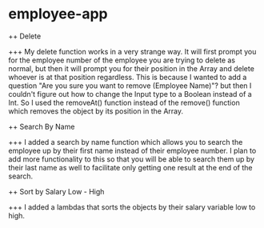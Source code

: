 # employee-app

++ Delete

+++ My delete function works in a very strange way. It will first prompt you for the employee number of
the employee you are trying to delete as normal, but then it will prompt you for their position in the Array and 
delete whoever is at that position regardless. This is because I wanted to add a question "Are you sure you want to remove (Employee Name)"?
but then I couldn't figure out how to change the Input type to a Boolean instead of a Int.
So I used the removeAt() function instead of the remove() function which removes the object by its position in the 
Array.

++ Search By Name 

+++ I added a search by name function which allows you to search the employee up by their first name 
instead of their employee number. I plan to add more functionality to this so that you will
be able to search them up by their last name as well to facilitate only getting one result at the
end of the search.

++ Sort by Salary Low - High

+++ I added a lambdas that sorts the objects by their salary variable low to high.

